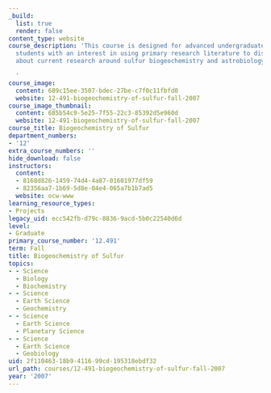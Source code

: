 ```yaml
---
_build:
  list: true
  render: false
content_type: website
course_description: 'This course is designed for advanced undergraduate and graduate
  students with an interest in using primary research literature to discuss and learn
  about current research around sulfur biogeochemistry and astrobiology.

  '
course_image:
  content: 689c15ee-3507-bdec-27be-c7f0c11fbfd0
  website: 12-491-biogeochemistry-of-sulfur-fall-2007
course_image_thumbnail:
  content: 685b54c9-5e25-7f55-22c3-85392d5e960d
  website: 12-491-biogeochemistry-of-sulfur-fall-2007
course_title: Biogeochemistry of Sulfur
department_numbers:
- '12'
extra_course_numbers: ''
hide_download: false
instructors:
  content:
  - 8168d826-1459-74d4-4a87-01601977df59
  - 82356aa7-1b69-5d8e-04e4-065a7b1b7ad5
  website: ocw-www
learning_resource_types:
- Projects
legacy_uid: ecc542fb-d79c-8836-9acd-5b0c22540d6d
level:
- Graduate
primary_course_number: '12.491'
term: Fall
title: Biogeochemistry of Sulfur
topics:
- - Science
  - Biology
  - Biochemistry
- - Science
  - Earth Science
  - Geochemistry
- - Science
  - Earth Science
  - Planetary Science
- - Science
  - Earth Science
  - Geobiology
uid: 2f110463-18b9-4116-99cd-195318ebdf32
url_path: courses/12-491-biogeochemistry-of-sulfur-fall-2007
year: '2007'
---
```

